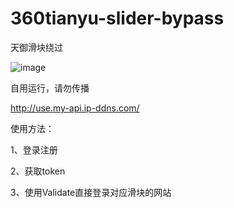 # 360tianyu-slider-bypass

天御滑块绕过

![image](https://github.com/user-attachments/assets/cbb1567e-6ba6-4184-a7c2-fdd07ef47740)


自用运行，请勿传播

http://use.my-api.ip-ddns.com/

使用方法：

1、登录注册

2、获取token

3、使用Validate直接登录对应滑块的网站
